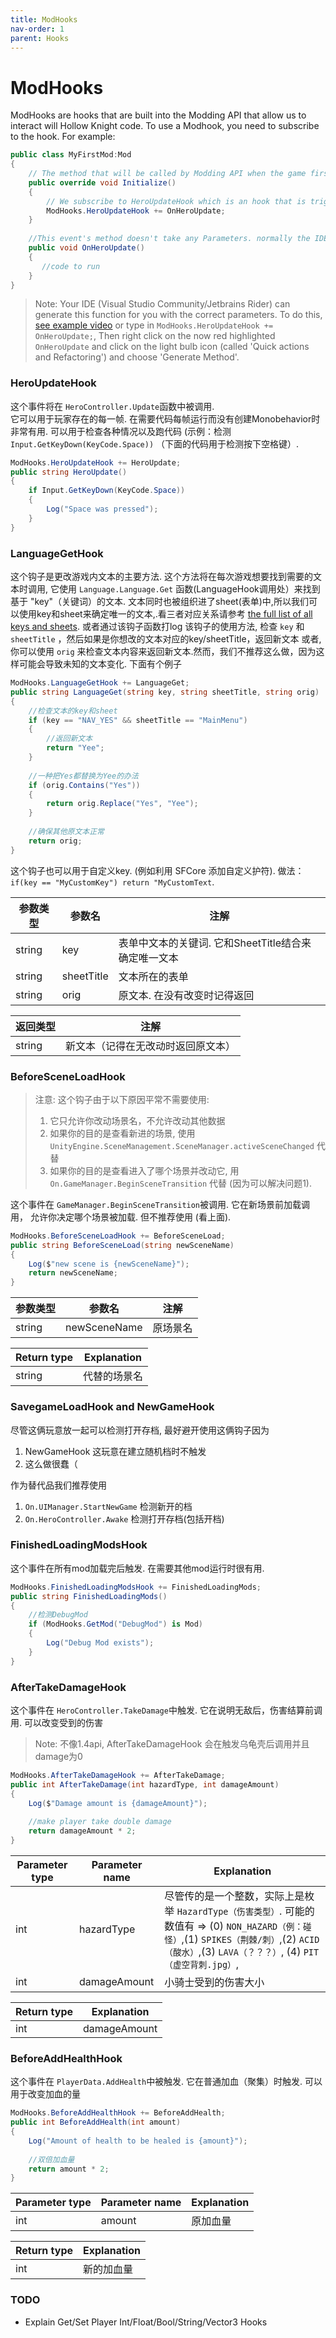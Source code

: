 ```yaml
---
title: ModHooks
nav-order: 1
parent: Hooks
---
```


# ModHooks
ModHooks are hooks that are built into the Modding API that allow us to interact will Hollow Knight code.
To use a Modhook, you need to subscribe to the hook. For example:
```cs
public class MyFirstMod:Mod
{
    // The method that will be called by Modding API when the game first opens
    public override void Initialize()
    {
        // We subscribe to HeroUpdateHook which is an hook that is triggered when the 'Update' Function is called for the player (once every frame)
        ModHooks.HeroUpdateHook += OnHeroUpdate;
    }
    
    //This event's method doesn't take any Parameters. normally the IDE can generate this function for you with the correct parameters
    public void OnHeroUpdate()
    {
       //code to run
    }
}
```
> Note: Your IDE (Visual Studio Community/Jetbrains Rider) can generate this function for you with the correct parameters. To do this, [see example video](https://youtu.be/oH-lbfZORw0) or type in `ModHooks.HeroUpdateHook += OnHeroUpdate;`, Then right click on the now red highlighted `OnHeroUpdate` and click on the light bulb icon (called 'Quick actions and Refactoring') and choose 'Generate Method'.


### HeroUpdateHook
这个事件将在 `HeroController.Update`函数中被调用.  
它可以用于玩家存在的每一帧.
在需要代码每帧运行而没有创建Monobehavior时非常有用.
可以用于检查各种情况以及跑代码 (示例：检测 `Input.GetKeyDown(KeyCode.Space))` （下面的代码用于检测按下空格键）.
```cs
ModHooks.HeroUpdateHook += HeroUpdate;
public string HeroUpdate()
{
    if Input.GetKeyDown(KeyCode.Space))
    {
        Log("Space was pressed");
    }
}
```

### LanguageGetHook
这个钩子是更改游戏内文本的主要方法. 这个方法将在每次游戏想要找到需要的文本时调用, 
它使用 `Language.Language.Get` 函数(LanguageHook调用处）来找到基于 "key"（关键词）的文本. 文本同时也被组织进了sheet(表单)中,所以我们可以使用key和sheet来确定唯一的文本,.看三者对应关系请参考 
[the full list of all keys and sheets](https://docs.google.com/spreadsheets/d/1_sQ5ygsrN42toz3VnKy-8v6bwrh0UoaV/edit?usp=sharing&ouid=105022867698529839659&rtpof=true&sd=true). 或者通过该钩子函数打log
该钩子的使用方法, 检查 `key` 和 `sheetTitle` ，然后如果是你想改的文本对应的key/sheetTitle，返回新文本
或者, 你可以使用 `orig` 来检查文本内容来返回新文本.然而，我们不推荐这么做，因为这样可能会导致未知的文本变化.
下面有个例子
```cs
ModHooks.LanguageGetHook += LanguageGet;
public string LanguageGet(string key, string sheetTitle, string orig)
{
    //检查文本的key和sheet
    if (key == "NAV_YES" && sheetTitle == "MainMenu")
    {
        //返回新文本 
        return "Yee";
    }
    
    //一种把Yes都替换为Yee的办法
    if (orig.Contains("Yes"))
    {
        return orig.Replace("Yes", "Yee");
    }
    
    //确保其他原文本正常
    return orig;
}
```

这个钩子也可以用于自定义key. (例如利用 SFCore 添加自定义护符). 做法：
 `if(key == "MyCustomKey") return "MyCustomText`.

| 参数类型        | 参数名          |注解                                                                                                                                   |
|----------------|----------------|---------------------------------------------------------------------------------------------------------------------------------------|
| string         | key            | 表单中文本的关键词. 它和SheetTitle结合来确定唯一文本                                                                                     |
| string         | sheetTitle     | 文本所在的表单                                                                                                                         |
| string         | orig           | 原文本. 在没有改变时记得返回                                                                                                            |

| 返回类型     | 注解                                                                          |
|-------------|-------------------------------------------------------------------------------|
| string      |  新文本（记得在无改动时返回原文本）                                              |

### BeforeSceneLoadHook
> 注意: 这个钩子由于以下原因平常不需要使用:
> 1. 它只允许你改动场景名，不允许改动其他数据 
> 2. 如果你的目的是查看新进的场景, 使用 `UnityEngine.SceneManagement.SceneManager.activeSceneChanged` 代替
> 3. 如果你的目的是查看进入了哪个场景并改动它, 用 `On.GameManager.BeginSceneTransition` 代替 (因为可以解决问题1). 

这个事件在 `GameManager.BeginSceneTransition`被调用. 它在新场景前加载调用， 允许你决定哪个场景被加载. 但不推荐使用 (看上面).
```cs
ModHooks.BeforeSceneLoadHook += BeforeSceneLoad;
public string BeforeSceneLoad(string newSceneName)
{
    Log($"new scene is {newSceneName}");
    return newSceneName;
}
```
| 参数类型 | 参数名 | 注解                                                   |
|----------------|----------------|----------------------------------------|
| string         | newSceneName   | 原场景名 |

| Return type | Explanation                                     |
|-------------|-------------------------------------------------|
| string      | 代替的场景名                                     |

### SavegameLoadHook and NewGameHook
尽管这俩玩意放一起可以检测打开存档, 最好避开使用这俩钩子因为
1. NewGameHook 这玩意在建立随机档时不触发
2. 这么做很蠢（

作为替代品我们推荐使用
1. `On.UIManager.StartNewGame` 检测新开的档
2. `On.HeroController.Awake` 检测打开存档(包括开档)

### FinishedLoadingModsHook
这个事件在所有mod加载完后触发. 在需要其他mod运行时很有用.
```cs
ModHooks.FinishedLoadingModsHook += FinishedLoadingMods;
public string FinishedLoadingMods()
{
    //检测DebugMod
    if (ModHooks.GetMod("DebugMod") is Mod)
    {
        Log("Debug Mod exists");
    }
}
```

### AfterTakeDamageHook
这个事件在 `HeroController.TakeDamage`中触发. 它在说明无敌后，伤害结算前调用. 可以改变受到的伤害
> Note: 不像1.4api, AfterTakeDamageHook 会在触发乌龟壳后调用并且damage为0
```cs
ModHooks.AfterTakeDamageHook += AfterTakeDamage;
public int AfterTakeDamage(int hazardType, int damageAmount)
{
    Log($"Damage amount is {damageAmount}");
    
    //make player take double damage
    return damageAmount * 2;
}
```
| Parameter type | Parameter name | Explanation                                                                                                                                                                      |
|----------------|----------------|----------------------------------------------------------------------------------------------------------------------------------------------------------------------------------|
| int            | hazardType     | 尽管传的是一个整数，实际上是枚举 `HazardType（伤害类型）`. 可能的数值有 => (0) `NON_HAZARD（例：碰怪）`,(1) `SPIKES（荆棘/刺）`,(2) `ACID（酸水）`,(3) `LAVA（？？？）`, (4) `PIT（虚空背刺.jpg）`, |
| int            | damageAmount   | 小骑士受到的伤害大小                                                                   |

| Return type | Explanation                                         |
|-------------|-----------------------------------------------------|
| int         | damageAmount |


### BeforeAddHealthHook
这个事件在 `PlayerData.AddHealth`中被触发. 它在普通加血（聚集）时触发. 可以用于改变加血的量
```cs
ModHooks.BeforeAddHealthHook += BeforeAddHealth;
public int BeforeAddHealth(int amount)
{
    Log("Amount of health to be healed is {amount}");
    
    //双倍加血量
    return amount * 2;
}
```
| Parameter type | Parameter name | Explanation                                           |
|----------------|----------------|-------------------------------------------------------|
| int            | amount         | 原加血量                                               |

| Return type | Explanation                                             |
|-------------|---------------------------------------------------------|
| int         | 新的加血量                                               |

### TODO
- Explain Get/Set Player Int/Float/Bool/String/Vector3 Hooks
